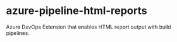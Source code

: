 # azure-pipeline-html-reports
Azure DevOps Extension that enables HTML report output with build pipelines.
